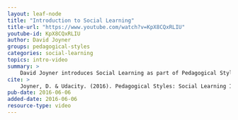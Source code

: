 ```yaml
---
layout: leaf-node
title: "Introduction to Social Learning"
title-url: "https://www.youtube.com/watch?v=KpX8CQxRLIU"
youtube-id: KpX8CQxRLIU
author: David Joyner
groups: pedagogical-styles
categories: social-learning
topics: intro-video
summary: >
    David Joyner introduces Social Learning as part of Pedagogical Styles.
cite: >
    Joyner, D. & Udacity. (2016). Pedagogical Styles: Social Learning Introductory Video. Retrieved from https://www.youtube.com/watch?v=KpX8CQxRLIU
pub-date: 2016-06-06
added-date: 2016-06-06
resource-type: video
---
```

